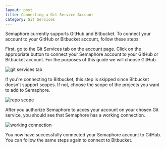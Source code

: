 ```yaml
---
layout: post
title: Connecting a Git Service Account
category: Git Services
---
```


Semaphore currently supports GitHub and Bitbucket. To connect your account to
your GitHub or Bitbucket account, follow these steps:

First, go to the Git Services tab on the account page.
Click on the appropriate button to connect your Semaphore account to your
GitHub or Bitbucket account. For the purposes of this guide we will choose
GitHub.

<img src="/docs/assets/img/git-services/git-services-tab.png" alt="git services tab" class="img-responsive img-bordered">

If you're connecting to Bitbucket, this step is skipped since Bitbucket doesn't 
support scopes. If not, choose the scope of the projects you want to add to
Semaphore.

<img src="/docs/assets/img/git-services/repo-scope.png" alt="repo scope" class="img-responsive img-bordered">

After you authorize Semaphore to acces your account on your chosen Git service,
you should see that Semaphore has a working connection.

<img src="/docs/assets/img/git-services/working-connection.png" alt="working connection" class="img-responsive img-bordered">

You now have successfully connected your Semaphore account to GitHub. You
can follow the same steps again to connect to Bitbucket.
